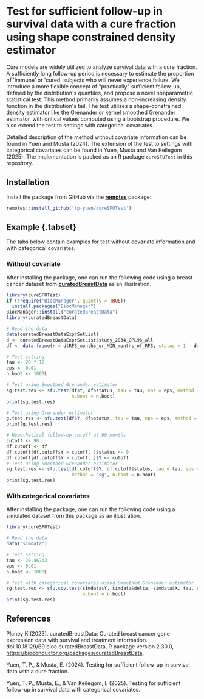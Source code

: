 # Test for sufficient follow-up in survival data with a cure fraction using shape constrained density estimator
Cure models are widely utilized to analyze survival data with a cure fraction. 
A sufficiently long follow-up period is necessary to estimate the proportion of 
'immune' or 'cured' subjects who will never experience failure. 
We introduce a more flexible concept of "practically" sufficient follow-up, 
defined by the distribution's quantiles, and propose a novel nonparametric 
statistical test. This method primarily assumes a non-increasing density 
function in the distribution's tail. The test utilizes a shape-constrained 
density estimator like the Grenander or kernel smoothed Grenander estimator, 
with critical values computed using a bootstrap procedure.
We also extend the test to settings with categorical covariates.


Detailed description of the method without covariate information can be found in 
Yuen and Musta (2024). The extension of the test to settings with categorical covariates
can be found in Yuen, Musta and Van Keilegom (2025).
The implementation is packed as an R package `cureSFUTest` in this repository.

## Installation
Install the package from GitHub via the [**remotes**](https://remotes.r-lib.org) package:
```R
remotes::install_github('tp-yuen/cureSFUTest')
```

## Example {.tabset}
The tabs below contain examples for test without covariate information
and with categorical covariates.

### Without covariate
After installing the package, one can run the following code using a 
breast cancer dataset from 
[**curatedBreastData**](https://bioconductor.org/packages/curatedBreastData) 
as an illustration.
```R
library(cureSFUTest)
if (!require("BiocManager", quietly = TRUE))
  install.packages("BiocManager")
BiocManager::install("curatedBreastData")
library(curatedBreastData)

# Read the data
data(curatedBreastDataExprSetList)
d <- curatedBreastDataExprSetList$study_2034_GPL96_all
df <- data.frame(Y = d$RFS_months_or_MIN_months_of_RFS, status = 1 - d$RFS)

# Test setting
tau <- 20 * 12
eps <- 0.01
n.boot <- 1000L

# Test using Smoothed Grenander estimator
sg.test.res <- sfu.test(df$Y, df$status, tau = tau, eps = eps, method = "sg",
                        n.boot = n.boot)
print(sg.test.res)

# Test using Grenander estimator
g.test.res <- sfu.test(df$Y, df$status, tau = tau, eps = eps, method = "g")
print(g.test.res)

# Hypothetical follow-up cutoff at 90 months
cutoff <- 90
df.cutoff <- df
df.cutoff[df.cutoff$Y > cutoff, ]$status <- 0
df.cutoff[df.cutoff$Y > cutoff, ]$Y <- cutoff
# Test using Smoothed Grenander estimator
sg.test.res <- sfu.test(df.cutoff$Y, df.cutoff$status, tau = tau, eps = eps, 
                        method = "sg", n.boot = n.boot)
print(sg.test.res)
```

### With categorical covariates
After installing the package, one can run the following code using a simulated 
dataset from this package as an illustration.
```R
library(cureSFUTest)

# Read the data
data("simdata")

# Test setting
tau <- 20.46742
eps <- 0.01
n.boot <- 1000L

# Test with categorical covariates using Smoothed Grenander estimator
sg.test.res <- sfu.cov.test(simdata$Y, simdata$delta, simdata$X, tau, eps, 
                            n.boot = n.boot)
print(sg.test.res)
```


## References

Planey K (2023). curatedBreastData: Curated breast cancer gene expression data with survival and treatment information. doi:10.18129/B9.bioc.curatedBreastData, R package version 2.30.0, https://bioconductor.org/packages/curatedBreastData.

Yuen, T. P., & Musta, E. (2024). Testing for sufficient follow-up in survival data with a cure fraction. 

Yuen, T. P., Musta, E., & Van Keilegom, I. (2025). Testing for sufficient follow-up in survival data with categorical covariates.
